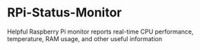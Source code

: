 # RPi-Status-Monitor
Helpful Raspberry Pi monitor reports real-time CPU performance, temperature, RAM usage, and other useful information
